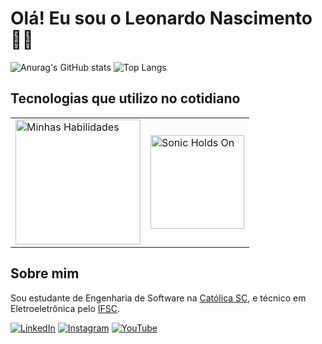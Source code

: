 # Olá! Eu sou o Leonardo Nascimento 🙋‍♂️

![Anurag's GitHub stats](https://github-readme-stats.vercel.app/api?username=leonsnw&show_icons=true&theme=dark)
![Top Langs](https://github-readme-stats.vercel.app/api/top-langs/?username=leonsnw&layout=compact&theme=dark)

## Tecnologias que utilizo no cotidiano

<table>
  <tr>
    <td>
      <a href="https://skillicons.dev">
        <img src="https://skillicons.dev/icons?i=nodejs,cs,py,linux,mysql,css&perline=3" alt="Minhas Habilidades" width="200">
      </a>
    </td>
    <td>
      <img src="https://media.tenor.com/EyjY9IVeyegAAAAi/sonic-holds-on.gif" alt="Sonic Holds On" width="150">
    </td>
  </tr>
</table>

## Sobre mim

Sou estudante de Engenharia de Software na [Católica SC](https://www.catolicasc.org.br), e técnico em Eletroeletrônica pelo [IFSC](https://www.ifsc.edu.br/web/campus-joinville). 


[![LinkedIn](https://img.shields.io/badge/LinkedIn-0077B5?style=for-the-badge&logo=linkedin&logoColor=white)](https://www.linkedin.com/in/leonardo-nascimento-903905193/)
[![Instagram](https://img.shields.io/badge/Instagram-E4405F?style=for-the-badge&logo=instagram&logoColor=white)](https://www.instagram.com/)
[![YouTube](https://img.shields.io/badge/YouTube-FF0000?style=for-the-badge&logo=youtube&logoColor=white)](https://www.youtube.com/@Leonardo-kn3xd)


